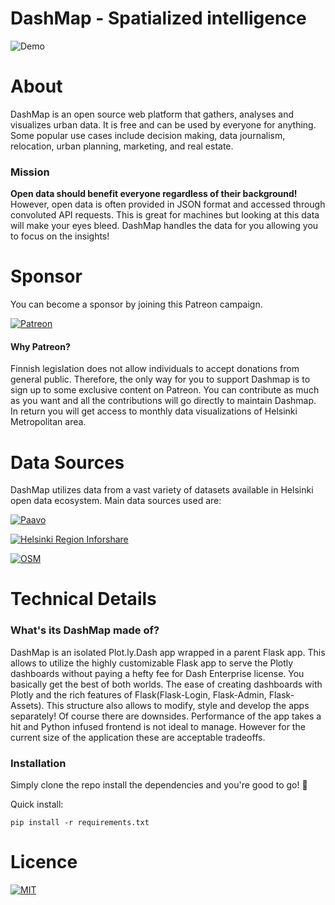 # DashMap - Spatialized intelligence

![Demo](website/static/images/notebook.gif) 

# **About**
DashMap is an open source web platform that gathers, analyses and visualizes urban data. It is free and can be used by everyone for anything. Some popular use cases include decision making, data journalism, relocation, urban planning, marketing, and real estate.

### **Mission**
**Open data should benefit everyone regardless of their background!** However, open data is often provided in JSON format and accessed through convoluted API requests. This is great for machines but looking at this data will make your eyes bleed. DashMap handles the data for you allowing you to focus on the insights!

# **Sponsor**
You can become a sponsor by joining this Patreon campaign. 

[![Patreon](https://img.shields.io/badge/Sponsor-on_Patreon-0088CC?style=for-the-badge&logo=patreon&logoColor=white)](https://www.patreon.com/geometrein)

#### **Why Patreon?**
Finnish legislation does not allow individuals to accept donations from general public. Therefore, the only way for you to support Dashmap is to sign up to some exclusive content on Patreon. You can contribute as much as you want and all the contributions will go directly to maintain Dashmap. In return you will get access to monthly data visualizations of Helsinki Metropolitan area.

# **Data Sources**
DashMap utilizes data from a vast variety of datasets available in Helsinki open data ecosystem.
Main data sources used are:

[![Paavo](https://img.shields.io/badge/Paavo-Statistics_Finland-0088CC?style=for-the-badge&logo=&logoColor=white)](https://www.stat.fi/tup/paavo/index_en.html)

[![Helsinki Region Inforshare](https://img.shields.io/badge/HRI-Helsinki_Region_Inforshare-0088CC?style=for-the-badge&logo=&logoColor=white)](https://hri.fi/en_gb/)

[![OSM](https://img.shields.io/badge/OSM-Open_Street_Map-0088CC?style=for-the-badge&logo=openstreetmap&logoColor=white)](https://www.openstreetmap.org/#map=6/65.453/26.069)

# **Technical Details**

### **What's its DashMap made of?**
 DashMap is an isolated Plot.ly.Dash app wrapped in a parent Flask app. This allows to utilize the highly customizable Flask app to serve the Plotly dashboards  without paying a hefty fee for Dash Enterprise license. You basically get the best of both worlds. The ease of creating dashboards with Plotly and the rich features of Flask(Flask-Login, Flask-Admin, Flask-Assets). This structure also allows to modify, style and develop the apps separately! Of course there are downsides. Performance of the app takes a hit and Python infused frontend is not ideal to manage. However for the current size of the application these are acceptable tradeoffs.

### **Installation**
Simply clone the repo install the dependencies and you're good to go! 🚀

Quick install:
```
pip install -r requirements.txt
```
# **Licence**
[![MIT](https://img.shields.io/badge/MIT-Licence-0088CC?style=for-the-badge&logo=&logoColor=white)](https://www.openstreetmap.org/#map=6/65.453/26.069)